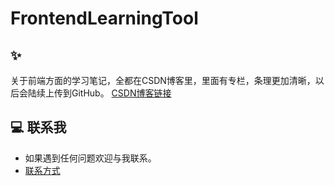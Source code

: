 # FrontendLearningTool

## ✨ 
关于前端方面的学习笔记，全都在CSDN博客里，里面有专栏，条理更加清晰，以后会陆续上传到GitHub。
[CSDN博客链接](https://blog.csdn.net/qq_43199318)

## 💻 联系我
- 如果遇到任何问题欢迎与我联系。
- [联系方式](https://happyCoding1024.github.io/FrontendLearningTool/file/联系方式/联系方式.html)
